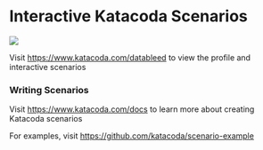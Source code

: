 # Interactive Katacoda Scenarios

[![](http://shields.katacoda.com/katacoda/datableed/count.svg)](https://www.katacoda.com/datableed "Get your profile on Katacoda.com")

Visit https://www.katacoda.com/datableed to view the profile and interactive scenarios

### Writing Scenarios
Visit https://www.katacoda.com/docs to learn more about creating Katacoda scenarios

For examples, visit https://github.com/katacoda/scenario-example
